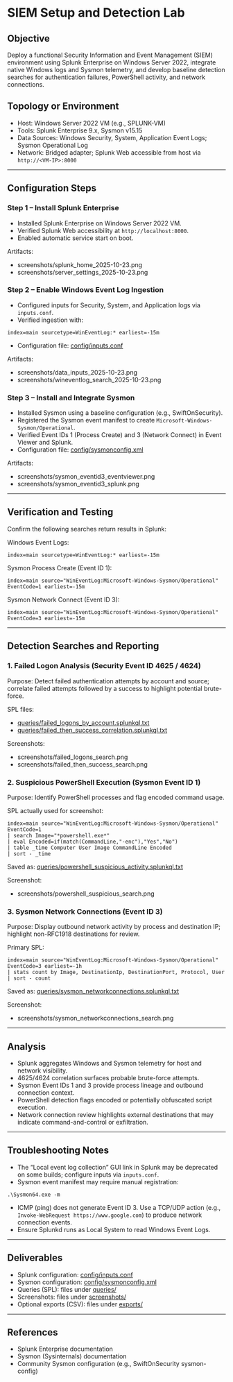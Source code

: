 # SIEM Setup and Detection Lab

## Objective
Deploy a functional Security Information and Event Management (SIEM) environment using Splunk Enterprise on Windows Server 2022, integrate native Windows logs and Sysmon telemetry, and develop baseline detection searches for authentication failures, PowerShell activity, and network connections.

## Topology or Environment
- Host: Windows Server 2022 VM (e.g., SPLUNK-VM)
- Tools: Splunk Enterprise 9.x, Sysmon v15.15
- Data Sources: Windows Security, System, Application Event Logs; Sysmon Operational Log
- Network: Bridged adapter; Splunk Web accessible from host via `http://<VM-IP>:8000`

---

## Configuration Steps

### Step 1 – Install Splunk Enterprise
- Installed Splunk Enterprise on Windows Server 2022 VM.
- Verified Splunk Web accessibility at `http://localhost:8000`.
- Enabled automatic service start on boot.

Artifacts:
- screenshots/splunk_home_2025-10-23.png
- screenshots/server_settings_2025-10-23.png

### Step 2 – Enable Windows Event Log Ingestion
- Configured inputs for Security, System, and Application logs via `inputs.conf`.
- Verified ingestion with:
```
index=main sourcetype=WinEventLog:* earliest=-15m
```
- Configuration file: [config/inputs.conf](./config/inputs.conf)

Artifacts:
- screenshots/data_inputs_2025-10-23.png
- screenshots/wineventlog_search_2025-10-23.png

### Step 3 – Install and Integrate Sysmon
- Installed Sysmon using a baseline configuration (e.g., SwiftOnSecurity).
- Registered the Sysmon event manifest to create `Microsoft-Windows-Sysmon/Operational`.
- Verified Event IDs 1 (Process Create) and 3 (Network Connect) in Event Viewer and Splunk.
- Configuration file: [config/sysmonconfig.xml](./config/sysmonconfig.xml)

Artifacts:
- screenshots/sysmon_eventid3_eventviewer.png
- screenshots/sysmon_eventid3_splunk.png

---

## Verification and Testing
Confirm the following searches return results in Splunk:

Windows Event Logs:
```
index=main sourcetype=WinEventLog:* earliest=-15m
```

Sysmon Process Create (Event ID 1):
```
index=main source="WinEventLog:Microsoft-Windows-Sysmon/Operational" EventCode=1 earliest=-15m
```

Sysmon Network Connect (Event ID 3):
```
index=main source="WinEventLog:Microsoft-Windows-Sysmon/Operational" EventCode=3 earliest=-15m
```

---

## Detection Searches and Reporting

### 1. Failed Logon Analysis (Security Event ID 4625 / 4624)
Purpose: Detect failed authentication attempts by account and source; correlate failed attempts followed by a success to highlight potential brute-force.

SPL files:
- [queries/failed_logons_by_account.splunkql.txt](./queries/failed_logons_by_account.splunkql.txt)
- [queries/failed_then_success_correlation.splunkql.txt](./queries/failed_then_success_correlation.splunkql.txt)

Screenshots:
- screenshots/failed_logons_search.png
- screenshots/failed_then_success_search.png

### 2. Suspicious PowerShell Execution (Sysmon Event ID 1)
Purpose: Identify PowerShell processes and flag encoded command usage.

SPL actually used for screenshot:
```
index=main source="WinEventLog:Microsoft-Windows-Sysmon/Operational" EventCode=1
| search Image="*powershell.exe*"
| eval Encoded=if(match(CommandLine,"-enc"),"Yes","No")
| table _time Computer User Image CommandLine Encoded
| sort - _time
```

Saved as: [queries/powershell_suspicious_activity.splunkql.txt](./queries/powershell_suspicious_activity.splunkql.txt)

Screenshot:
- screenshots/powershell_suspicious_search.png

### 3. Sysmon Network Connections (Event ID 3)
Purpose: Display outbound network activity by process and destination IP; highlight non-RFC1918 destinations for review.

Primary SPL:
```
index=main source="WinEventLog:Microsoft-Windows-Sysmon/Operational" EventCode=3 earliest=-1h
| stats count by Image, DestinationIp, DestinationPort, Protocol, User
| sort - count
```

Saved as: [queries/sysmon_networkconnections.splunkql.txt](./queries/sysmon_networkconnections.splunkql.txt)

Screenshot:
- screenshots/sysmon_networkconnections_search.png

---

## Analysis
- Splunk aggregates Windows and Sysmon telemetry for host and network visibility.
- 4625/4624 correlation surfaces probable brute-force attempts.
- Sysmon Event IDs 1 and 3 provide process lineage and outbound connection context.
- PowerShell detection flags encoded or potentially obfuscated script execution.
- Network connection review highlights external destinations that may indicate command-and-control or exfiltration.

---

## Troubleshooting Notes
- The “Local event log collection” GUI link in Splunk may be deprecated on some builds; configure inputs via `inputs.conf`.
- Sysmon event manifest may require manual registration:
```
.\Sysmon64.exe -m
```
- ICMP (ping) does not generate Event ID 3. Use a TCP/UDP action (e.g., `Invoke-WebRequest https://www.google.com`) to produce network connection events.
- Ensure Splunkd runs as Local System to read Windows Event Logs.

---

## Deliverables
- Splunk configuration: [config/inputs.conf](./config/inputs.conf)
- Sysmon configuration: [config/sysmonconfig.xml](./config/sysmonconfig.xml)
- Queries (SPL): files under [queries/](./queries/)
- Screenshots: files under [screenshots/](./screenshots/)
- Optional exports (CSV): files under [exports/](./exports/)

---

## References
- Splunk Enterprise documentation
- Sysmon (Sysinternals) documentation
- Community Sysmon configuration (e.g., SwiftOnSecurity sysmon-config)
